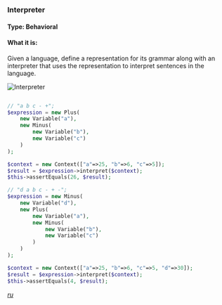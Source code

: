### Interpreter

#### Type: Behavioral

#### What it is:
Given a language, define a representation for its grammar along with an interpreter that uses the representation to interpret sentences in the language.

![Interpreter]

```php

// "a b c - +";
$expression = new Plus(
    new Variable("a"),
    new Minus(
        new Variable("b"),
        new Variable("c")
    )
);

$context = new Context(["a"=>25, "b"=>6, "c"=>5]);
$result = $expression->interpret($context);
$this->assertEquals(26, $result);

// "d a b c - + -";
$expression = new Minus(
    new Variable("d"),
    new Plus(
        new Variable("a"),
        new Minus(
            new Variable("b"),
            new Variable("c")
        )
    )
);

$context = new Context(["a"=>25, "b"=>6, "c"=>5, "d"=>30]);
$result = $expression->interpret($context);
$this->assertEquals(4, $result);

```
_[ru][Ru Interpreter]_

[Interpreter]: https://github.com/olegre/DesignPatterns/blob/master/~images/Interpreter.png
[Ru Interpreter]: https://github.com/olegre/DesignPatterns/blob/master/~images/ru/Interpreter.png
